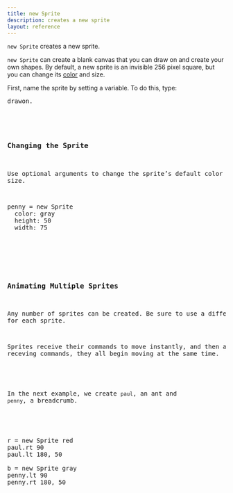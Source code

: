 ```yaml
---
title: new Sprite
description: creates a new sprite
layout: reference
---
```


`new Sprite` creates a new sprite.

`new Sprite` can create a blank canvas that you can draw on and create your own shapes. By default, a new sprite is an invisible 256 pixel square, but you can change its [color](colors.html) and size. 

First, name the sprite by setting a variable. To do this, type: 

<pre class="jumbo">
<span data-dfnup="any <a href='/coffee/strings.html'>string</a>>penny</span> = new Sprite
</pre>

Once the sprite has a name like `penny`, you can draw on it using [drawon](drawon.html).

<!--- drawon explanation -->

### Changing the Sprite

Use optional arguments to change the sprite’s default color and size.

<pre class="jumbo">
penny = new Sprite
<span data-dfnright="size and color"
>  color: gray
  height: 50
  width: 75
</span>
</pre>

<script type="demo">
penny = null
setup ->
  remove penny
demo ->
  penny = new Sprite 
    color: gray
    height: 50
    width: 75
</script>

### Animating Multiple Sprites

Any number of sprites can be created.  Be sure to use a different name for each sprite.

Sprites receive their commands to move instantly, and then
after receving commands, they all begin moving at the same time.
<!--- You can use sync so that they move at different times -->
In the next example, we create `paul`, an ant and `penny`, a breadcrumb. 

<!--- http://gym.pencilcode.net/draw/ant.html - make the ant eat the breadcrumb -->

<pre class="examp">
<span data-dfnright="for paul">r = new Sprite red
paul.rt 90
paul.lt 180, 50</span>

<span data-dfnright="for penny">b = new Sprite gray
penny.lt 90
penny.rt 180, 50</span>
</pre>

<script type="demo">
paul = penny = null
setup ->
  ht()
  remove paul, penny
  paul = new Sprite red
  paul.jump 0, -50
  penny = new Sprite gray
  peny.jump 0, -50
demo ->
  r.pause 1
  b.pause 1
  r.rt 90
  r.lt 180, 50
  b.lt 90
  b.rt 180, 50
</script>





